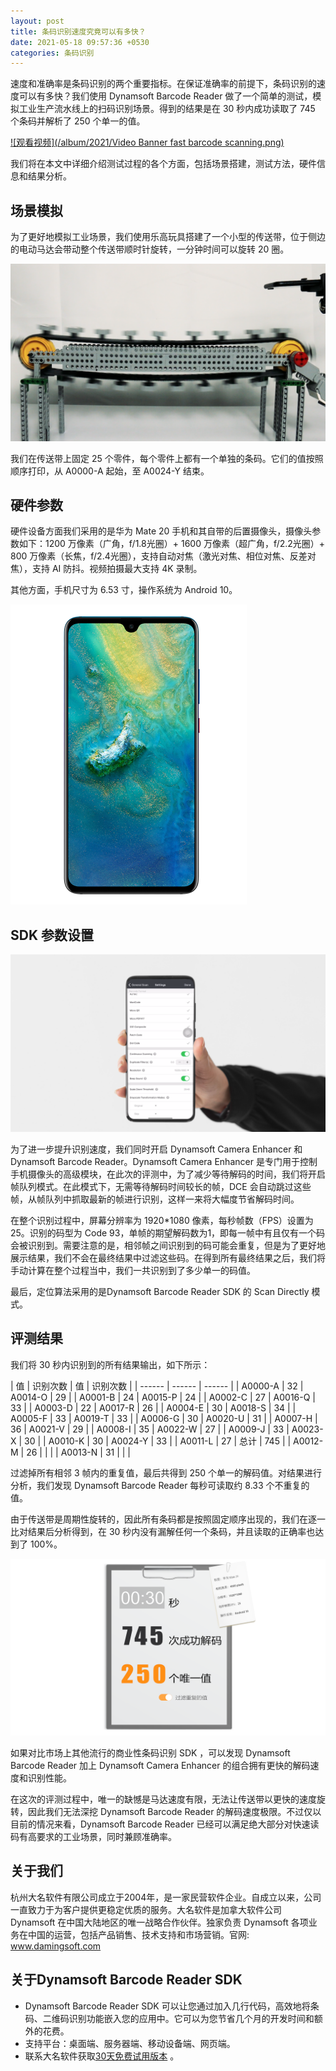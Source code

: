 ```yaml
---
layout: post
title: 条码识别速度究竟可以有多快？
date: 2021-05-18 09:57:36 +0530
categories: 条码识别
---
```


速度和准确率是条码识别的两个重要指标。在保证准确率的前提下，条码识别的速度可以有多快？我们使用 Dynamsoft Barcode Reader 做了一个简单的测试，模拟工业生产流水线上的扫码识别场景。得到的结果是在 30 秒内成功读取了 745 个条码并解析了 250 个单一的值。

[![观看视频](/album/2021/Video Banner fast barcode scanning.png)](https://www.bilibili.com/video/BV1qv411L7M9?share_source=copy_web)

我们将在本文中详细介绍测试过程的各个方面，包括场景搭建，测试方法，硬件信息和结果分析。

## 场景模拟
为了更好地模拟工业场景，我们使用乐高玩具搭建了一个小型的传送带，位于侧边的电动马达会带动整个传送带顺时针旋转，一分钟时间可以旋转 20 圈。

![乐高玩具](/album/2021/Lego-Toy.png)

我们在传送带上固定 25 个零件，每个零件上都有一个单独的条码。它们的值按照顺序打印，从 A0000-A 起始，至 A0024-Y 结束。

## 硬件参数
硬件设备方面我们采用的是华为 Mate 20 手机和其自带的后置摄像头，摄像头参数如下：1200 万像素（广角，f/1.8光圈）+ 1600 万像素（超广角，f/2.2光圈）+ 800 万像素（长焦，f/2.4光圈），支持自动对焦（激光对焦、相位对焦、反差对焦），支持 AI 防抖。视频拍摄最大支持 4K 录制。

其他方面，手机尺寸为 6.53 寸，操作系统为 Android 10。

![华为手机](/album/2021/Huawei-mate20.png)

## SDK 参数设置

![参数设置](/album/2021/Barcode-Scanner-X.png)

为了进一步提升识别速度，我们同时开启 Dynamsoft Camera Enhancer 和 Dynamsoft Barcode Reader。Dynamsoft Camera Enhancer 是专门用于控制手机摄像头的高级模块，在此次的评测中，为了减少等待解码的时间，我们将开启帧队列模式。在此模式下，无需等待解码时间较长的帧，DCE 会自动跳过这些帧，从帧队列中抓取最新的帧进行识别，这样一来将大幅度节省解码时间。

在整个识别过程中，屏幕分辨率为 1920*1080 像素，每秒帧数（FPS）设置为 25。识别的码型为 Code 93，单帧的期望解码数为1，即每一帧中有且仅有一个码会被识别到。需要注意的是，相邻帧之间识别到的码可能会重复，但是为了更好地展示结果，我们不会在最终结果中过滤这些码。在得到所有最终结果之后，我们将手动计算在整个过程当中，我们一共识别到了多少单一的码值。

最后，定位算法采用的是Dynamsoft Barcode Reader SDK 的 Scan Directly 模式。

## 评测结果

我们将 30 秒内识别到的所有结果输出，如下所示：

| 值 | 识别次数 | 值 | 识别次数 |
| ------ | ------ | ------ |
| A0000-A | 32 | A0014-O | 29 |
| A0001-B | 24 | A0015-P | 24 |
| A0002-C | 27 | A0016-Q | 33 |
| A0003-D | 22 | A0017-R | 26 |
| A0004-E | 30 | A0018-S | 34 |
| A0005-F | 33 | A0019-T | 33 |
| A0006-G | 30 | A0020-U | 31 |
| A0007-H | 36 | A0021-V | 29 |
| A0008-I | 35 | A0022-W | 27 |
| A0009-J | 33 | A0023-X | 30 |
| A0010-K | 30 | A0024-Y | 33 |
| A0011-L | 27 | 总计 | 745 |
| A0012-M | 26 |  |  |
| A0013-N | 31 |  |  |

过滤掉所有相邻 3 帧内的重复值，最后共得到 250 个单一的解码值。对结果进行分析，我们发现 Dynamsoft Barcode Reader 每秒可读取约 8.33 个不重复的值。

由于传送带是周期性旋转的，因此所有条码都是按照固定顺序出现的，我们在逐一比对结果后分析得到，在 30 秒内没有漏解任何一个条码，并且读取的正确率也达到了 100%。

![结果展示](/album/2021/Fast-barcode-scanning.png)

如果对比市场上其他流行的商业性条码识别 SDK ，可以发现 Dynamsoft Barcode Reader 加上 Dynamsoft Camera Enhancer 的组合拥有更快的解码速度和识别性能。

在这次的评测过程中，唯一的缺憾是马达速度有限，无法让传送带以更快的速度旋转，因此我们无法深挖 Dynamsoft Barcode Reader 的解码速度极限。不过仅以目前的情况来看，Dynamsoft Barcode Reader 已经可以满足绝大部分对快速读码有高要求的工业场景，同时兼顾准确率。

## 关于我们
杭州大名软件有限公司成立于2004年，是一家民营软件企业。自成立以来，公司一直致力于为客户提供更稳定优质的服务。大名软件是加拿大软件公司 Dynamsoft 在中国大陆地区的唯一战略合作伙伴。独家负责 Dynamsoft 各项业务在中国的运营，包括产品销售、技术支持和市场营销。官网: www.damingsoft.com 

## 关于Dynamsoft Barcode Reader SDK
-	Dynamsoft Barcode Reader SDK 可以让您通过加入几行代码，高效地将条码、二维码识别功能嵌入您的应用中。它可以为您节省几个月的开发时间和额外的花费。
-	支持平台：桌面端、服务器端、移动设备端、网页端。
-	联系大名软件获取[30天免费试用版本](https://www.damingsoft.com/products/dbr-register.aspx) 。
